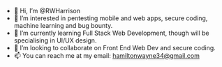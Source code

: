 - 👋 Hi, I’m @RWHarrison
- 👀 I’m interested in pentesting mobile and web apps, secure coding, machine learning and bug bounty.   
- 🌱 I’m currently learning Full Stack Web Development, though will be specialising in UI/UX design. 
- 💞️ I’m looking to collaborate on Front End Web Dev and secure coding. 
- 📫 You can reach me at my email: hamiltonwayne34@gmail.com

<!---
RWHarrison/RWHarrison is a ✨ special ✨ repository because its `README.md` (this file) appears on your GitHub profile.
You can click the Preview link to take a look at your changes.
--->
